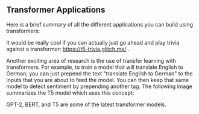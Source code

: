 ## Transformer Applications
Here is a brief summary of all the different applications you can build using transformers: 


It would be really cool if you can actually just go ahead and play trivia against a transformer: https://t5-trivia.glitch.me/ .

Another exciting area of research is the use of transfer learning with transformers. For example, to train a model that will translate English to German, you can just prepend the text "translate English to German" to the inputs that you are about to feed the model. You can then keep that same model to detect sentiment by prepending another tag. The following image summarizes the T5 model which uses this concept:


GPT-2, BERT, and T5 are some of the latest transformer models.

